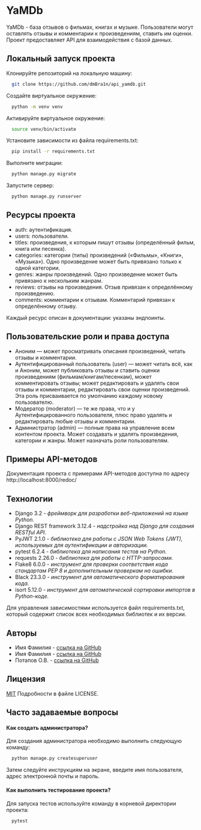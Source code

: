 # YaMDb

YaMDb - база отзывов о фильмах, книгах и музыке. Пользователи могут оставлять отзывы и комментарии к произведениям, ставить им оценки. Проект предоставляет API для взаимодействия с базой данных.

## Локальный запуск проекта

Клонируйте репозиторий на локальную машину:

```bash
  git clone https://github.com/dmBra1n/api_yamdb.git
```

Создайте виртуальное окружение:

```bash
  python -m venv venv
```

Активируйте виртуальное окружение:

```bash
  source venv/bin/activate
```

Установите зависимости из файла requirements.txt:

```bash
  pip install -r requirements.txt
```

Выполните миграции:

```bash
  python manage.py migrate
```

Запустите сервер:

```bash
  python manage.py runserver

```

## Ресурсы проекта

- auth: аутентификация.
- users: пользователи.
- titles: произведения, к которым пишут отзывы (определённый фильм, книга или песенка).
- categories: категории (типы) произведений («Фильмы», «Книги», «Музыка»). Одно произведение может быть привязано только к одной категории.
- genres: жанры произведений. Одно произведение может быть привязано к нескольким жанрам.
- reviews: отзывы на произведения. Отзыв привязан к определённому произведению.
- comments: комментарии к отзывам. Комментарий привязан к определённому отзыву.

Каждый ресурс описан в документации: указаны эндпоинты.

## Пользовательские роли и права доступа

- Аноним — может просматривать описания произведений, читать отзывы и комментарии.
- Аутентифицированный пользователь (user) — может читать всё, как и Аноним, может публиковать отзывы и ставить оценки произведениям (фильмам/книгам/песенкам), может комментировать отзывы; может редактировать и удалять свои отзывы и комментарии, редактировать свои оценки произведений. Эта роль присваивается по умолчанию каждому новому пользователю.
- Модератор (moderator) — те же права, что и у Аутентифицированного пользователя, плюс право удалять и редактировать любые отзывы и комментарии.
- Администратор (admin) — полные права на управление всем контентом проекта. Может создавать и удалять произведения, категории и жанры. Может назначать роли пользователям.

## Примеры API-методов

Документация проекта с примерами API-методов доступна по адресу http://localhost:8000/redoc/

## Технологии

- Django 3.2 - _фреймворк для разработки веб-приложений на языке Python._
- Django REST framework 3.12.4 - _надстройка над Django для создания RESTful API._
- PyJWT 2.1.0 - _библиотека для работы с JSON Web Tokens (JWT), используемых для аутентификации и авторизации._
- pytest 6.2.4 - _библиотека для написания тестов на Python._
- requests 2.26.0 - _библиотека для работы с HTTP-запросами._
- Flake8 6.0.0 - _инструмент для проверки соответствия кода стандартам PEP 8 и дополнительным проверкам на ошибки._
- Black 23.3.0 - _инструмент для автоматического форматирования кода._
- isort 5.12.0 - _инструмент для автоматической сортировки импортов в Python-коде._

Для управления зависимостями используется файл requirements.txt, который содержит список всех необходимых библиотек и их версии.

## Авторы

- Имя Фамилия - [ссылка на GitHub](https://github.com/username)
- Имя Фамилия - [ссылка на GitHub](https://github.com/username)
- Потапов О.В. - [ссылка на GitHub](https://github.com/username)

## Лицензия

[MIT](https://choosealicense.com/licenses/mit/)
Подробности в файле LICENSE.


## Часто задаваемые вопросы

#### Как создать администратора?

Для создания администратора необходимо выполнить следующую команду:

```bash
  python manage.py createsuperuser
```

Затем следуйте инструкциям на экране, введите имя пользователя, адрес электронной почты и пароль.

#### Как выполнить тестирование проекта?

Для запуска тестов используйте команду в корневой директории проекта:

```bash
  pytest
```

